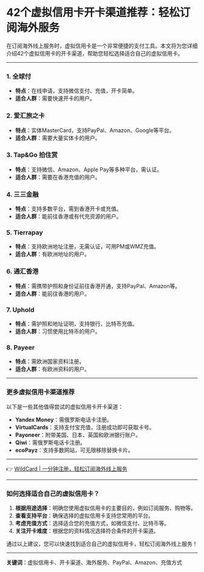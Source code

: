 # 42个虚拟信用卡开卡渠道推荐：轻松订阅海外服务

在订阅海外线上服务时，虚拟信用卡是一个非常便捷的支付工具。本文将为您详细介绍42个虚拟信用卡的开卡渠道，帮助您轻松选择适合自己的虚拟信用卡。

---

### 1. 全球付
- **特点**：在线申请，支持微信支付、充值，开卡简单。
- **适合人群**：需要快速开卡的用户。

### 2. 爱汇旅之卡
- **特点**：实体MasterCard，支持PayPal、Amazon、Google等平台。
- **适合人群**：需要大量实体卡的用户。

### 3. Tap&Go 拍住赏
- **特点**：支持微信、Amazon、Apple Pay等多种平台，需认证。
- **适合人群**：需要在香港充值的用户。

### 4. 三三金融
- **特点**：支持多数平台，需到香港开卡或充值。
- **适合人群**：能前往香港或有代充资源的用户。

### 5. Tierrapay
- **特点**：支持欧洲地址注册，无需认证，可用PM或WMZ充值。
- **适合人群**：有欧洲地址的用户。

### 6. 通汇香港
- **特点**：需携带护照和身份证前往香港开通，支持PayPal、Amazon等。
- **适合人群**：能前往香港的用户。

### 7. Uphold
- **特点**：需护照和地址证明，支持银行、比特币充值。
- **适合人群**：习惯使用比特币的用户。

### 8. Payeer
- **特点**：需欧洲国家资料注册。
- **适合人群**：有欧洲资料的用户。

---

### 更多虚拟信用卡渠道推荐

以下是一些其他值得尝试的虚拟信用卡开卡渠道：

- **Yandex Money**：需俄罗斯电话卡注册。
- **VirtualCards**：支持支付宝充值，注册成功即可获取卡号。
- **Payoneer**：附带美国、日本、英国和欧洲银行账户。
- **Qiwi**：需俄罗斯电话卡注册。
- **ecoPayz**：支持多数网站，可无限移除替换卡片。

---

👉 [WildCard | 一分钟注册，轻松订阅海外线上服务](https://bbtdd.com/WildCard)

---

### 如何选择适合自己的虚拟信用卡？

1. **根据用途选择**：明确您使用虚拟信用卡的主要目的，例如订阅服务、购物等。
2. **查看支持平台**：确保选择的虚拟信用卡支持您常用的平台。
3. **考虑充值方式**：选择适合您的充值方式，如微信支付、比特币等。
4. **关注开卡难度**：根据您的资料情况选择符合条件的开卡渠道。

通过以上建议，您可以快速找到适合自己的虚拟信用卡，轻松订阅海外线上服务！

---

**关键词**：虚拟信用卡、开卡渠道、海外服务、PayPal、Amazon、充值方式